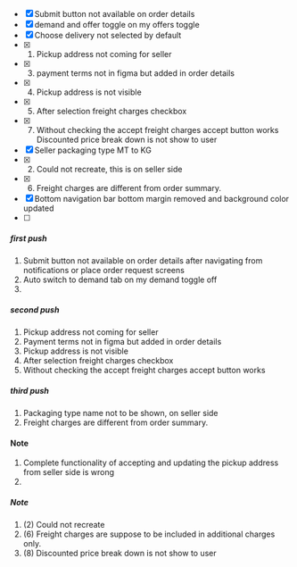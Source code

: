 - [x] Submit button not available on order details
- [x] demand and offer toggle on my offers toggle
- [x] Choose delivery not selected by default
- [x] 1. Pickup address not coming for seller
- [x] 3. payment terms not in figma but added in order details
- [x] 4. Pickup address is not visible
- [x] 5. After selection freight charges checkbox 
- [x] 7. Without checking the accept freight charges accept button works
	Discounted price break down is not show to user
- [x] Seller packaging type MT to KG
- [x] 2. Could not recreate, this is on seller side
- [x] 6. Freight charges are different from order summary.
- [x] Bottom navigation bar bottom margin removed and background color updated
- [ ] 



##### first push
1. Submit button not available on order details after navigating from notifications or place order request screens
2. Auto switch to demand tab on my demand toggle off
3. 
##### second push
1. Pickup address not coming for seller
2. Payment terms not in figma but added in order details
3. Pickup address is not visible
4. After selection freight charges checkbox 
5. Without checking the accept freight charges accept button works

##### third push
1. Packaging type name not to be shown, on seller side
2. Freight charges are different from order summary.




#### Note
1. Complete functionality of accepting and updating the pickup address from seller side is wrong
2. 
##### Note
1. (2) Could not recreate
2. (6) Freight charges are suppose to be included in additional charges only.
3. (8) Discounted price break down is not show to user